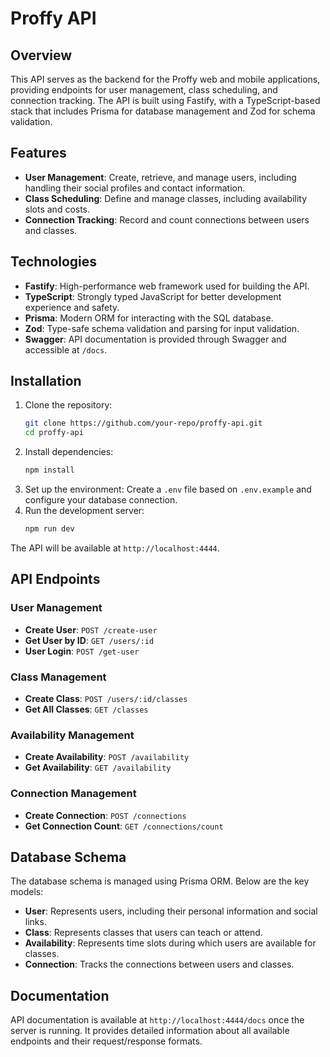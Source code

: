 # Proffy API

## Overview

This API serves as the backend for the Proffy web and mobile applications, providing endpoints for user management, class scheduling, and connection tracking. The API is built using Fastify, with a TypeScript-based stack that includes Prisma for database management and Zod for schema validation.

## Features

- **User Management**: Create, retrieve, and manage users, including handling their social profiles and contact information.
- **Class Scheduling**: Define and manage classes, including availability slots and costs.
- **Connection Tracking**: Record and count connections between users and classes.

## Technologies

- **Fastify**: High-performance web framework used for building the API.
- **TypeScript**: Strongly typed JavaScript for better development experience and safety.
- **Prisma**: Modern ORM for interacting with the SQL database.
- **Zod**: Type-safe schema validation and parsing for input validation.
- **Swagger**: API documentation is provided through Swagger and accessible at `/docs`.

## Installation

1. Clone the repository:
    ```bash
    git clone https://github.com/your-repo/proffy-api.git
    cd proffy-api
    ```
2. Install dependencies:
    ```bash
    npm install
    ```
3. Set up the environment:
    Create a `.env` file based on `.env.example` and configure your database connection.
4. Run the development server:
    ```bash
    npm run dev
    ```

The API will be available at `http://localhost:4444`.

## API Endpoints

### User Management

- **Create User**: `POST /create-user`
- **Get User by ID**: `GET /users/:id`
- **User Login**: `POST /get-user`

### Class Management

- **Create Class**: `POST /users/:id/classes`
- **Get All Classes**: `GET /classes`

### Availability Management

- **Create Availability**: `POST /availability`
- **Get Availability**: `GET /availability`

### Connection Management

- **Create Connection**: `POST /connections`
- **Get Connection Count**: `GET /connections/count`

## Database Schema

The database schema is managed using Prisma ORM. Below are the key models:

- **User**: Represents users, including their personal information and social links.
- **Class**: Represents classes that users can teach or attend.
- **Availability**: Represents time slots during which users are available for classes.
- **Connection**: Tracks the connections between users and classes.

## Documentation

API documentation is available at `http://localhost:4444/docs` once the server is running. It provides detailed information about all available endpoints and their request/response formats.
